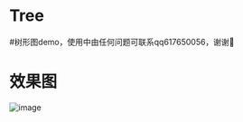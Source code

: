 # Tree
#树形图demo，使用中由任何问题可联系qq617650056，谢谢🙏
# 效果图

![image](https://github.com/YourAcountName/ProjectName/blob/master/GIFName.gif ) 
